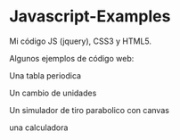 Javascript-Examples
===================

Mi código JS (jquery), CSS3 y HTML5.


Algunos ejemplos de código web:

Una tabla periodica

Un cambio de unidades

Un simulador de tiro parabolico con canvas

una calculadora
